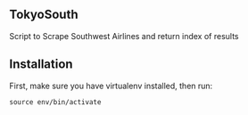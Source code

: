 
## TokyoSouth

Script to Scrape Southwest Airlines and return index of results

## Installation

First, make sure you have virtualenv installed, then run:

```
source env/bin/activate
```
